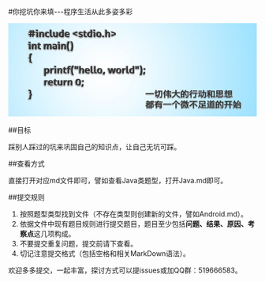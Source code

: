 #你挖坑你来填---程序生活从此多姿多彩

![image](./image.png)

##目标

踩别人踩过的坑来巩固自己的知识点，让自己无坑可踩。

##查看方式

直接打开对应md文件即可，譬如查看Java类题型，打开Java.md即可。

##提交规则

1. 按照题型类型找到文件（不存在类型则创建新的文件，譬如Android.md）。
2. 依据文件中现有题目规则进行提交题目，题目至少包括**问题、结果、原因、考察点**这几项构成。
3. 不要提交重复问题，提交前请下查看。
4. 切记注意提交格式（包括空格和相关MarkDown语法）。

欢迎多多提交，一起丰富，探讨方式可以提issues或加QQ群：519666583。
